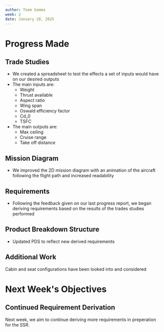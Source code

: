```yaml
---
author: Team Gamma 
week: 2
date: January 28, 2025
---
```

# Progress Made

## Trade Studies
- We created a spreadsheet to test the effects a set of inputs would have on our desired outputs
- The main inputs are:
    - Weight
    - Thrust available
    - Aspect ratio
    - Wing span
    - Oswald efficiency factor
    - Cd_0
    - TSFC
- The main outputs are:
    - Max ceiling
    - Cruise range
    - Take off distance
 
## Mission Diagram
- We improved the 2D mission diagram with an animation of the aircraft following the flight path and increased readability

## Requirements
- Following the feedback given on our last progress report, we began deriving requirements based on the results of the trades studies performed

## Product Breakdown Structure
- Updated PDS to reflect new derived requirements

## Additional Work
Cabin and seat configurations have been looked into and considered

# Next Week's Objectives

## Continued Requirement Derivation
Next week, we aim to continue deriving more requirements in preperation for the SSR. 

